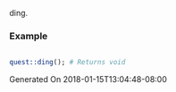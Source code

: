 ding.
### Example

```perl

quest::ding(); # Returns void
```


Generated On 2018-01-15T13:04:48-08:00